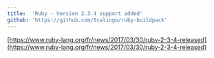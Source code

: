 ```yaml
---
title:	'Ruby - Version 2.3.4 support added'
github: 'https://github.com/Scalingo/ruby-buildpack'
---
```


[https://www.ruby-lang.org/fr/news/2017/03/30/ruby-2-3-4-released](https://www.ruby-lang.org/fr/news/2017/03/30/ruby-2-3-4-released)

